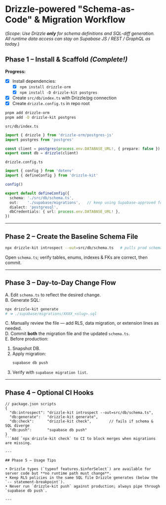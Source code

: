 # Drizzle-powered "Schema-as-Code" & Migration Workflow  
(_Scope: Use Drizzle **only** for schema definitions and SQL-diff generation.  
All runtime data access can stay on Supabase JS / REST / GraphQL as today._)


## Phase 1 – Install & Scaffold _(Complete!)_

**Progress:**
- [x] Install dependencies:
  - [x] `npm install drizzle-orm`
  - [x] `npm install -D drizzle-kit postgres`
- [x] Create `src/db/index.ts` with Drizzle/pg connection
- [x] Create `drizzle.config.ts` in repo root

```bash
pnpm add drizzle-orm
pnpm add -D drizzle-kit postgres
```

`src/db/index.ts`
```ts
import { drizzle } from 'drizzle-orm/postgres-js'
import postgres from 'postgres'

const client = postgres(process.env.DATABASE_URL!, { prepare: false }) // pooler = transaction mode
export const db = drizzle(client)
```

`drizzle.config.ts`
```ts
import { config } from 'dotenv'
import { defineConfig } from 'drizzle-kit'

config()

export default defineConfig({
  schema: './src/db/schema.ts',
  out:    './supabase/migrations',   // keep using Supabase-approved folder
  dialect: 'postgresql',
  dbCredentials: { url: process.env.DATABASE_URL! },
})
```

---

## Phase 2 – Create the Baseline Schema File

```bash
npx drizzle-kit introspect --out=src/db/schema.ts   # pulls prod schema ➜ TypeScript
```

Open `schema.ts`; verify tables, enums, indexes & FKs are correct, then commit.  

---

## Phase 3 – Day-to-Day Change Flow

A. Edit `schema.ts` to reflect the desired change.  
B. Generate SQL:
```bash
npx drizzle-kit generate
# ➜ ./supabase/migrations/XXXX_<slug>.sql
```
C. Manually review the file — add RLS, data migration, or extension lines as needed.  
D. Commit **both** the migration file and the updated `schema.ts`.  
E. Before production:  
   1. Snapshot DB.  
   2. Apply migration:
      ```bash
      supabase db push
      ```  
   3. Verify with `supabase migration list`.

---

## Phase 4 – Optional CI Hooks

```jsonc
// package.json scripts
{
  "db:introspect": "drizzle-kit introspect --out=src/db/schema.ts",
  "db:generate":   "drizzle-kit generate",
  "db:check":      "drizzle-kit check",        // fails if schema & SQL diverge
  "db:push":       "supabase db push"
}
```Add `npx drizzle-kit check` to CI to block merges when migrations are missing.

---

## Phase 5 – Usage Tips

• Drizzle types (`typeof features.$inferSelect`) are available for server code but **no runtime path must change**.  
• Keep RLS policies in the same SQL file Drizzle generates (below the `-- statement-breakpoint`).  
• Never run `drizzle-kit push` against production; always pipe through `supabase db push`.

---

